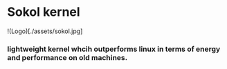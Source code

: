# Sokol kernel 

!(Logo)[./assets/sokol.jpg]

### lightweight kernel whcih outperforms linux in terms of energy and performance on old machines.





